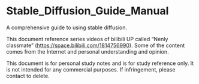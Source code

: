 # Stable_Diffusion_Guide_Manual
A comprehensive guide to using stable diffusion.

This document reference series videos of bilibili UP called “Nenly classmate” (https://space.bilibili.com/1814756990). Some of the content comes from the Internet and personal understanding and opinion.

This document is for personal study notes and is for study reference only. It is not intended for any commercial purposes. If infringement, please contact to delete. 